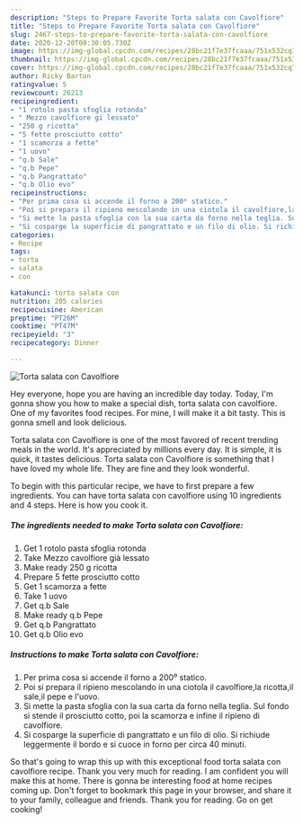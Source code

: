 ```yaml
---
description: "Steps to Prepare Favorite Torta salata con Cavolfiore"
title: "Steps to Prepare Favorite Torta salata con Cavolfiore"
slug: 2467-steps-to-prepare-favorite-torta-salata-con-cavolfiore
date: 2020-12-20T08:30:05.730Z
image: https://img-global.cpcdn.com/recipes/28bc21f7e37fcaaa/751x532cq70/torta-salata-con-cavolfiore-recipe-main-photo.jpg
thumbnail: https://img-global.cpcdn.com/recipes/28bc21f7e37fcaaa/751x532cq70/torta-salata-con-cavolfiore-recipe-main-photo.jpg
cover: https://img-global.cpcdn.com/recipes/28bc21f7e37fcaaa/751x532cq70/torta-salata-con-cavolfiore-recipe-main-photo.jpg
author: Ricky Barton
ratingvalue: 5
reviewcount: 26213
recipeingredient:
- "1 rotolo pasta sfoglia rotonda"
- " Mezzo cavolfiore gi lessato"
- "250 g ricotta"
- "5 fette prosciutto cotto"
- "1 scamorza a fette"
- "1 uovo"
- "q.b Sale"
- "q.b Pepe"
- "q.b Pangrattato"
- "q.b Olio evo"
recipeinstructions:
- "Per prima cosa si accende il forno a 200⁰ statico."
- "Poi si prepara il ripieno mescolando in una ciotola il cavolfiore,la ricotta,il sale,il pepe e l&#39;uovo."
- "Si mette la pasta sfoglia con la sua carta da forno nella teglia. Sul fondo si stende il prosciutto cotto, poi la scamorza e infine il ripieno di cavolfiore."
- "Si cosparge la superficie di pangrattato e un filo di olio. Si richiude leggermente il bordo e si cuoce in forno per circa 40 minuti."
categories:
- Recipe
tags:
- torta
- salata
- con

katakunci: torta salata con 
nutrition: 205 calories
recipecuisine: American
preptime: "PT26M"
cooktime: "PT47M"
recipeyield: "3"
recipecategory: Dinner

---
```



![Torta salata con Cavolfiore](https://img-global.cpcdn.com/recipes/28bc21f7e37fcaaa/751x532cq70/torta-salata-con-cavolfiore-recipe-main-photo.jpg)

Hey everyone, hope you are having an incredible day today. Today, I'm gonna show you how to make a special dish, torta salata con cavolfiore. One of my favorites food recipes. For mine, I will make it a bit tasty. This is gonna smell and look delicious.

Torta salata con Cavolfiore is one of the most favored of recent trending meals in the world. It's appreciated by millions every day. It is simple, it is quick, it tastes delicious. Torta salata con Cavolfiore is something that I have loved my whole life. They are fine and they look wonderful.




To begin with this particular recipe, we have to first prepare a few ingredients. You can have torta salata con cavolfiore using 10 ingredients and 4 steps. Here is how you cook it.

<!--inarticleads1-->

##### The ingredients needed to make Torta salata con Cavolfiore:

1. Get 1 rotolo pasta sfoglia rotonda
1. Take  Mezzo cavolfiore già lessato
1. Make ready 250 g ricotta
1. Prepare 5 fette prosciutto cotto
1. Get 1 scamorza a fette
1. Take 1 uovo
1. Get q.b Sale
1. Make ready q.b Pepe
1. Get q.b Pangrattato
1. Get q.b Olio evo




<!--inarticleads2-->

##### Instructions to make Torta salata con Cavolfiore:

1. Per prima cosa si accende il forno a 200⁰ statico.
1. Poi si prepara il ripieno mescolando in una ciotola il cavolfiore,la ricotta,il sale,il pepe e l&#39;uovo.
1. Si mette la pasta sfoglia con la sua carta da forno nella teglia. Sul fondo si stende il prosciutto cotto, poi la scamorza e infine il ripieno di cavolfiore.
1. Si cosparge la superficie di pangrattato e un filo di olio. Si richiude leggermente il bordo e si cuoce in forno per circa 40 minuti.




So that's going to wrap this up with this exceptional food torta salata con cavolfiore recipe. Thank you very much for reading. I am confident you will make this at home. There is gonna be interesting food at home recipes coming up. Don't forget to bookmark this page in your browser, and share it to your family, colleague and friends. Thank you for reading. Go on get cooking!
